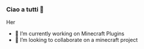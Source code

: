 ### Ciao a tutti 👋

Her

- 🔭 I’m currently working on Minecraft Plugins
- 👯 I’m looking to collaborate on a minecraft project
